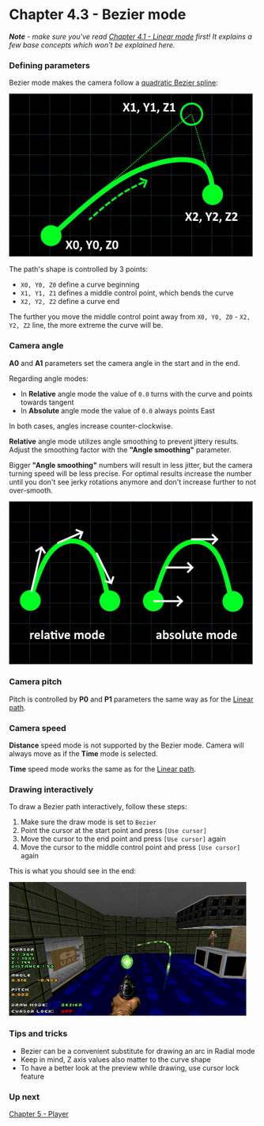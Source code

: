# Chapter 4.3 - Bezier mode

_**Note** - make sure you've read [Chapter 4.1 - Linear mode](ch04.01.linear.md) first! It explains a few base concepts which won't be explained here._

### Defining parameters

Bezier mode makes the camera follow a [quadratic Bezier spline](https://en.wikipedia.org/wiki/B%C3%A9zier_curve#Quadratic_B%C3%A9zier_curves):

![](img/cman-bezier-sample.png)

The path's shape is controlled by 3 points:
- `X0, Y0, Z0` define a curve beginning
- `X1, Y1, Z1` defines a middle control point, which bends the curve
- `X2, Y2, Z2` define a curve end

The further you move the middle control point away from `X0, Y0, Z0` - `X2, Y2, Z2` line, the more extreme the curve will be.

### Camera angle

**A0** and **A1** parameters set the camera angle in the start and in the end.

Regarding angle modes:
- In **Relative** angle mode the value of `0.0` turns with the curve and points towards tangent
- In **Absolute** angle mode the value of `0.0` always points East

In both cases, angles increase counter-clockwise.

**Relative** angle mode utilizes angle smoothing to prevent jittery results. Adjust the smoothing factor with the **"Angle smoothing"** parameter. 

Bigger **"Angle smoothing"** numbers will result in less jitter, but the camera turning speed will be less precise.
For optimal results increase the number until you don't see jerky rotations anymore and don't increase further to not over-smooth.

![](img/cman-bezier-anglemodes.png)

### Camera pitch

Pitch is controlled by **P0** and **P1** parameters the same way as for the [Linear path](ch04.01.linear.md).

### Camera speed

**Distance** speed mode is not supported by the Bezier mode. Camera will always move as if the **Time** mode is selected.

**Time** speed mode works the same as for the [Linear path](ch04.01.linear.md).

### Drawing interactively

To draw a Bezier path interactively, follow these steps:
1. Make sure the draw mode is set to `Bezier`
2. Point the cursor at the start point and press `[Use cursor]`
3. Move the cursor to the end point and press `[Use cursor]` again
3. Move the cursor to the middle control point and press `[Use cursor]` again

This is what you should see in the end:

![](img/cman-bezier-example.png)

### Tips and tricks

- Bezier can be a convenient substitute for drawing an arc in Radial mode
- Keep in mind, Z axis values also matter to the curve shape
- To have a better look at the preview while drawing, use cursor lock feature

### Up next

[Chapter 5 - Player](ch05.player.md)
